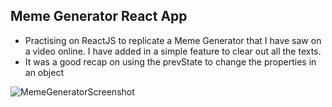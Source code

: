 ## Meme Generator React App

- Practising on ReactJS to replicate a Meme Generator that I have saw on a video online. I have added in a simple feature to clear out all the texts. 
- It was a good recap on using the prevState to change the properties in an object

![MemeGeneratorScreenshot](https://user-images.githubusercontent.com/108328227/218654514-68beb022-8f4e-41ef-995c-fb2ae425f296.png)
